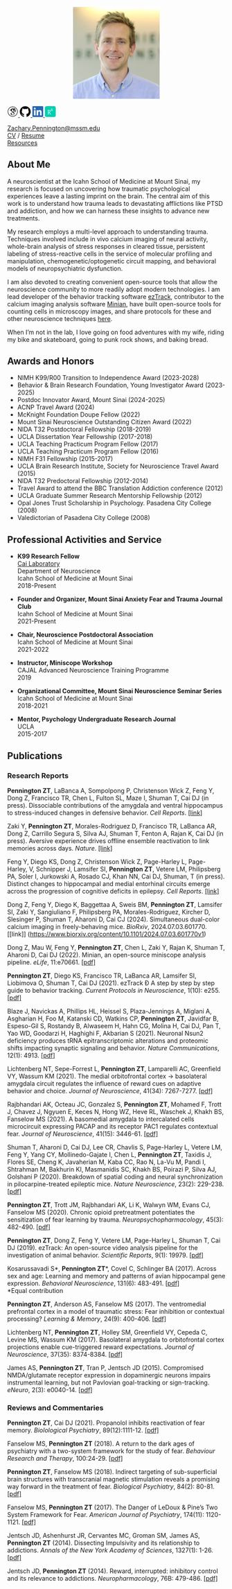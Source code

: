 <p align="center">
  <img width="200" src="./images/zPennington_HS_pic.JPG">
</p>

<p align="left">
   
  <a href="https://scholar.google.com/citations?hl=en&user=yZ1dyEoAAAAJ">
    <img width="25" src="./images/GS_100px.png"> 
  </a>
  
  <a href="https://github.com/ZachPenn">
    <img width="25" src="./images/GH_100px.png"> 
  </a>
  
  <a href="https://www.linkedin.com/in/zach-pennington-3b76b321a/">
    <img width="25" src="./images/LN_100px.png">
  </a>
  
  <a href="https://www.researchgate.net/profile/Zachary-Pennington">
    <img width="25" src="./images/RG_100px.png">
  </a> 
  
</p>

Zachary.Pennington@mssm.edu  
[CV](./ZPennington_CV.pdf) / [Resume](./ZPennington_Resume.pdf)  
[Resources](https://github.com/ZachPenn/Resources/wiki)

## About Me

A neuroscientist at the Icahn School of Medicine at Mount Sinai, my research is focused on uncovering how traumatic psychological experiences leave a lasting imprint on the brain.  The central aim of this work is to understand how trauma leads to devastating afflictions like PTSD and addiction, and how we can harness these insights to advance new treatments.

My research employs a multi-level approach to understanding trauma.  Techniques involved include in vivo calcium imaging of neural activity, whole-brain analysis of stress responses in cleared tissue, persistent labeling of stress-reactive cells in the service of molecular profiling and manipulation, chemogenetic/optogenetic circuit mapping, and behavioral models of neuropsychiatric dysfunction.

I am also devoted to creating convenient open-source tools that allow the neuroscience community to more readily adopt modern technologies.  I am lead developer of the behavior tracking software [ezTrack](https://github.com/DeniseCaiLab/ezTrack), contributor to the calcium imaging analysis software [Minian](https://github.com/denisecailab/minian), have built open-source tools for counting cells in microscopy images, and share protocols for these and other neuroscience techniques [here](https://github.com/ZachPenn/Resources/wiki).  

When I’m not in the lab, I love going on food adventures with my wife, riding my bike and skateboard, going to punk rock shows, and baking bread.

## Awards and Honors

* NIMH K99/R00 Transition to Independence Award (2023-2028)
* Behavior & Brain Research Foundation, Young Investigator Award (2023-2025)
* Postdoc Innovator Award, Mount Sinai (2024-2025)
* ACNP Travel Award (2024)
* McKnight Foundation Doupe Fellow (2022)
* Mount Sinai Neuroscience Outstanding Citizen Award (2022)
* NIDA T32 Postdoctoral Fellowship (2018-2019)
* UCLA Dissertation Year Fellowship (2017-2018)
* UCLA Teaching Practicum Program Fellow (2017)
* UCLA Teaching Practicum Program Fellow (2016)
* NIMH F31 Fellowship (2015-2017)
* UCLA Brain Research Institute, Society for Neuroscience Travel Award (2015)
* NIDA T32 Predoctoral Fellowship (2012-2014)
* Travel Award to attend the BBC Translation Addiction conference (2012)
* UCLA Graduate Summer Research Mentorship Fellowship (2012)
* Opal Jones Trust Scholarship in Psychology.  Pasadena City College (2008)
* Valedictorian of Pasadena City College (2008)


## Professional Activities and Service

* **K99 Research Fellow**    
  [Cai Laboratory](http://labs.neuroscience.mssm.edu/project/cai-lab/)  
  Department of Neuroscience  
  Icahn School of Medicine at Mount Sinai  
  2018-Present

* **Founder and Organizer, Mount Sinai Anxiety Fear and Trauma Journal Club**  
  Icahn School of Medicine at Mount Sinai  
  2021-Present
  
* **Chair, Neuroscience Postdoctoral Association**  
  Icahn School of Medicine at Mount Sinai  
  2021-2022

* **Instructor, Miniscope Workshop**  
  CAJAL Advanced Neuroscience Training Programme  
  2019

* **Organizational Committee, Mount Sinai Neuroscience Seminar Series**  
  Icahn School of Medicine at Mount Sinai  
  2018-2021

* **Mentor, Psychology Undergraduate Research Journal**  
  UCLA  
  2015-2017

## Publications

### Research Reports

**Pennington ZT**, LaBanca A, Sompolpong P, Christenson Wick Z, Feng Y, Dong Z, Francisco TR, Chen L, Fulton SL, Maze I, Shuman T, Cai DJ (in press). Dissociable contributions of the amygdala and ventral hippocampus to stress-induced changes in defensive behavior. *Cell Reports*. [[link]](https://www.biorxiv.org/content/10.1101/2023.02.27.530077v2)

Zaki Y, **Pennington ZT**, Morales-Rodriguez D, Francisco TR, LaBanca AR, Dong Z, Carrillo Segura S, Silva AJ, Shuman T, Fenton A, Rajan K, Cai DJ (in press). Aversive experience drives offline ensemble reactivation to link memories across days. *Nature*. [[link]](https://www.biorxiv.org/content/10.1101/2023.03.13.532469v1)

Feng Y, Diego KS, Dong Z, Christenson Wick Z, Page-Harley L, Page-Harley, V, Schnipper J, Lamsifer SI, **Pennington ZT**, Vetere LM, Philipsberg PA, Soler I, Jurkowski A, Rosado CJ, Khan NN, Cai DJ,  Shuman, T (in press).  Distinct changes to hippocampal and medial entorhinal circuits emerge across the progression of cognitive deficits in epilepsy. *Cell Reports*. [[link]](https://www.biorxiv.org/content/10.1101/2024.03.12.584697v1)

Dong Z, Feng Y, Diego K, Baggettaa A, Sweis BM, **Pennington ZT**, Lamsifer SI, Zaki Y, Sangiuliano F, Philipsberg PA, Morales-Rodriguez, Kircher D, Slesinger P, Shuman T, Aharoni D, Cai CJ (2024). Simultaneous dual-color calcium imaging in freely-behaving mice. *BioRxiv*, 2024.07.03.601770. [[link]] (https://www.biorxiv.org/content/10.1101/2024.07.03.601770v1)

Dong Z, Mau W, Feng Y, **Pennington ZT**, Chen L, Zaki Y, Rajan K, Shuman T, Aharoni D, Cai DJ (2022). Minian, an open-source miniscope analysis pipeline. *eLife*, 11:e70661. [[pdf]](./publications/2022_Dong_Mau_Feng_etal.pdf)  

**Pennington ZT**, Diego KS, Francisco TR, LaBanca AR, Lamsifer SI, Liobimova O, Shuman T, Cai DJ (2021). ezTrack Ð A step by step by step guide to behavior tracking. *Current Protocols in Neuroscience*, 1(10): e255. [[pdf]](./publications/2021_Pennington_Diego_Francisco_etal.pdf)  

Blaze J, Navickas A, Phillips HL, Heissel S, Plaza-Jennings A, Miglani A, Asgharian H, Foo M, Katanski CD, Watkins CP, **Pennington ZT**, Javidfar B, Espeso-Gil S, Rostandy B, Alwaseem H, Hahn CG, Molina H, Cai DJ, Pan T, Yao WD, Goodarzi H, Haghighi F, Akbarian S (2021). Neuronal Nsun2 deficiency produces tRNA epitranscriptomic alterations and proteomic shifts impacting synaptic signaling and behavior. *Nature Communications*, 12(1): 4913. [[pdf]](./publications/2021_Blaze_Navickas_Phillips_etal.pdf)  

Lichtenberg NT, Sepe-Forrest L, **Pennington ZT**, Lamparelli AC, Greenfield VY, Wassum KM (2021).  The medial orbitofrontal cortex &#8594; basolateral amygdala circuit regulates the influence of reward cues on adaptive behavior and choice.  *Journal of Neuroscience*, 41(34): 7267-7277. [[pdf]](./publications/2021_Lichtenberg_SepeForrest_Pennington_etal.pdf)  

Rajbhandari AK, Octeau JC, Gonzalez S, **Pennington ZT**, Mohamed F, Trott J, Chavez J, Ngyuen E, Keces N, Hong WZ, Heve RL, Waschek J, Khakh BS, Fanselow MS (2021). A basomedial amygdala to intercalated cells microcircuit expressing PACAP and its receptor PAC1 regulates contextual fear. *Journal of Neuroscience*, 41(15): 3446-61. [[pdf]](./publications/2021_Rajbhandari_Octeau_etal.pdf)  

Shuman T, Aharoni D, Cai DJ, Lee CR, Chavlis S, Page-Harley L, Vetere LM, Feng Y, Yang CY, Mollinedo-Gajate I, Chen L, **Pennington ZT**, Taxidis J, Flores SE, Cheng K, Javaherian M, Kaba CC, Rao N, La-Vu M, Pandi I, Shtrahman M, Bakhurin KI, Masmanidis SC, Khakh BS, Poirazi P, Silva AJ, Golshani P (2020). Breakdown of spatial coding and neural synchronization in pilocarpine-treated epileptic mice.  *Nature Neuroscience*, 23(2): 229-238. [[pdf]](./publications/2020_Shuman_Aharoni_Cai_etal.pdf)  

**Pennington ZT**, Trott JM, Rajbhandari AK, Li K, Walwyn WM, Evans CJ, Fanselow MS (2020). Chronic opioid pretreatment potentiates the sensitization of fear learning by trauma. *Neuropsychopharmacology*, 45(3): 482-490. [[pdf]](./publications/2020_Pennington_Trott_etal.pdf)  

**Pennington ZT**, Dong Z, Feng Y, Vetere LM, Page-Harley L, Shuman T, Cai DJ (2019). ezTrack: An open-source video analysis pipeline for the investigation of animal behavior. *Scientific Reports*, 9(1): 19979. [[pdf]](./publications/2019_Pennington_Dong_Feng_etal.pdf)  

Kosarussavadi S\*, **Pennington ZT**\*, Covel C, Schlinger BA (2017).   Across sex and age: Learning and memory and patterns of avian hippocampal gene expression.  *Behavioral Neuroscience*, 131(6): 483-491. [[pdf]](./publications/2017_Kosarussavadi_Pennington_Covell_etal.pdf)  
\*Equal contribution

**Pennington ZT**, Anderson AS, Fanselow MS (2017).  The ventromedial prefrontal cortex in a model of traumatic stress: Fear inhibition or contextual processing?  *Learning & Memory*, 24(9): 400-406. [[pdf]](./publications/2017_Pennington_Anderson_Fanselow.pdf)  

Lichtenberg NT, **Pennington ZT**, Holley SM, Greenfield VY, Cepeda C, Levine MS, Wassum KM (2017).  Basolateral amygdala to orbitofrontal cortex projections enable cue-triggered reward expectations.  *Journal of Neuroscience*, 37(35): 8374-8384. [[pdf]](./publications/2017_Lichtenberg_Pennington_Holley_etal.pdf)  

James AS, **Pennington ZT**, Tran P, Jentsch JD (2015).  Compromised NMDA/glutamate receptor expression in dopaminergic neurons impairs instrumental learning, but not Pavlovian goal-tracking or sign-tracking.  *eNeuro*,  2(3): e0040-14. [[pdf]](./publications/2015_James_Pennington_Tran_etal.pdf)  

### Reviews and Commentaries

**Pennington ZT**, Cai DJ (2021). Propanolol inhibits reactivation of fear memory.  *Biolological Psychiatry*, 89(12):1111-12. [[pdf]](./publications/2021_Pennington_Cai.pdf)  

Fanselow MS, **Pennington ZT** (2018).  A return to the dark ages of psychiatry with a two-system framework for the study of fear.  *Behaviour Research and Therapy*, 100:24-29. [[pdf]](./publications/2018_Fanselow_Pennington.pdf)  

**Pennington ZT**, Fanselow MS (2018).  Indirect targeting of sub-superficial brain structures with transcranial magnetic stimulation reveals a promising way forward in the treatment of fear.  *Biological Psychiatry*, 84(2): 80-81. [[pdf]](./publications/2018_Pennington_Fanselow.pdf)  

Fanselow MS, **Pennington ZT** (2017).  The Danger of LeDoux & Pine’s Two System Framework for Fear.  *American Journal of Psychiatry*, 174(11): 1120-1121. [[pdf]](./publications/2017_Fanselow_Pennington.pdf)  

Jentsch JD, Ashenhurst JR, Cervantes MC, Groman SM, James AS, **Pennington ZT** (2014).  Dissecting Impulsivity and its relationship to addictions.  *Annals of the New York Academy of Sciences*,  1327(1): 1-26. [[pdf]](./publications/2014_Jentsch_Ashenhurst_etal.pdf)  

Jentsch JD, **Pennington ZT** (2014).  Reward, interrupted: inhibitory control and its relevance to addictions.  *Neuropharmacology*, 76B: 479-486. [[pdf]](./publications/2014_Jentsch_Pennington.pdf)  
